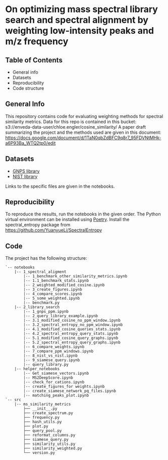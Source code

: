 # On optimizing mass spectral library search and spectral alignment by weighting low-intensity peaks and m/z frequency

## Table of Contents

- General info
- Datasets
- Reproducibility
- Code structure

## General Info
This repository contains code for evaluating weighting methods for spectral similarity metrics. 
Data for this repo is contained in this bucket: s3://enveda-data-user/chloe.engler/cosine_similarity/
A paper draft summarizing the project and the methods used are given in this document: https://docs.google.com/document/d/1TaN0qbZdBFC9q8r7_95FDVNtMHk-a6P93Ba_WTQ2tp0/edit

## Datasets
- [GNPS library](https://gnps.ucsd.edu/)
- [NIST library](https://chemdata.nist.gov/)

Links to the specific files are given in the notebooks.

## Reproducibility
To reproduce the results, run the notebooks in the given order.
The Python virtual environment can be installed using [Poetry](https://python-poetry.org/). 
Install the spectral_entropy package from https://github.com/YuanyueLi/SpectralEntropy

## Code
The project has the following structure:

```
`-- notebooks
    |-- 1_spectral_aligment
        |-- 1_benchmark_other_similarity_metrics.ipynb
        |-- 1.1_benchmark_stats.ipynb
        |-- 2_weighted_modified_cosine.ipynb
        |-- 3_create_figures.ipynb
        |-- 4_compare_scores.ipynb
        |-- 5_some_weighted.ipynb
        |-- benchmark.py
    |-- 2_library_search
        |-- 1_gnps_ppm.ipynb
        |-- 2_query_library_example.ipynb
        |-- 3.1_modified_cosine_no_ppm_window.ipynb
        |-- 3.2_spectral_entropy_no_ppm_window.ipynb
        |-- 4.1_modified_cosine_queries_stats.ipynb
        |-- 4.2_spectral_entropy_query_stats.ipynb
        |-- 5.1_modified_cosine_query_graphs.ipynb
        |-- 5.2_spectral_entropy_query_graphs.ipynb
        |-- 6_compare_weights.ipynb
        |-- 7_compare_ppm_windows.ipynb
        |-- 8_nist_vs_nist.ipynb
        |-- 9_siamese_query.ipynb
        |-- query_library.py
    |-- helper_notebooks
        |-- Get_siamese_vectors.ipynb
        |-- MS2DeepScore.ipynb
        |-- check_for_cations.ipynb
        |-- create_figures_for weights.ipynb
        |-- create_siamese_network_pq_files.ipynb
        |-- matching_peaks_plot.ipynb
`-- src
    |-- ms_similarity_metrics
        ├── __init__.py
        ├── create_spectrum.py
        ├── frequency.py
        ├── hash_utils.py
        ├── plot.py
        ├── query_pool.py
        ├── reformat_columns.py
        ├── siamese_query.py
        ├── similarity_utils.py
        ├── similarity_weighted.py
        └── version.py

```
